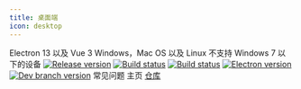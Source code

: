 ```yaml
---
title: 桌面端
icon: desktop
---
```


<ClientOnly>
  <n-config-provider :theme="darkTheme">
    <n-space vertical>
      <n-card title="技术栈" size="medium" hoverable>
        Electron 13 以及 Vue 3
      </n-card>
      <n-card title="支持平台" size="medium" hoverable>
        Windows，Mac OS 以及 Linux
      </n-card>
      <n-card title="特别说明" size="medium" hoverable>
        不支持 Windows 7 以下的设备
      </n-card>
    </n-space>
  </n-config-provider>

  <n-space justify="center" style="padding-top: 25px">
    <a href="https://github.com/lyswhut/lx-music-desktop/releases"><img src="https://img.shields.io/github/release/lyswhut/lx-music-desktop" alt="Release version"></a>
    <a href="https://github.com/lyswhut/lx-music-desktop/actions/workflows/release.yml"><img src="https://github.com/lyswhut/lx-music-desktop/workflows/Build/badge.svg" alt="Build status"></a>
    <a href="https://github.com/lyswhut/lx-music-desktop/actions/workflows/beta-pack.yml"><img src="https://github.com/lyswhut/lx-music-desktop/workflows/Build%20Beta/badge.svg" alt="Build status"></a>
    <a href="https://electronjs.org/releases/stable"><img src="https://img.shields.io/github/package-json/dependency-version/lyswhut/lx-music-desktop/dev/electron/master" alt="Electron version"></a>
    <a href="https://github.com/lyswhut/lx-music-desktop/tree/dev"><img src="https://img.shields.io/github/package-json/v/lyswhut/lx-music-desktop/dev" alt="Dev branch version"></a>
  </n-space>

  <n-space justify="center" size="large" style="padding-top: 30px">
  <router-link to="/desktop/document/">
    <n-button strong secondary type="primary" size="large">
      <template #icon>
        <p class="font-icon icon iconfont icon-desktop"></p>
      </template>
      常见问题
    </n-button>
  </router-link>
  <router-link to="/">
    <n-button strong secondary type="primary" size="large">
      <template #icon>
        <p class="font-icon icon iconfont icon-home"></p>
      </template>
      主页
    </n-button>
  </router-link>
  <a href="https://github.com/lyswhut/lx-music-desktop">
    <n-button strong secondary type="primary" size="large">
      <template #icon>
        <p class="font-icon icon iconfont icon-github"></p>
      </template>
      仓库
    </n-button>
  </a>
  </n-space>
</ClientOnly>
